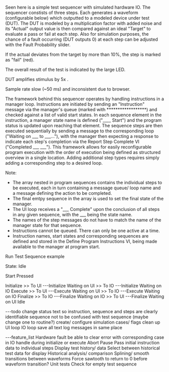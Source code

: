 Seen here is a simple test sequencer with simulated hardware IO. The sequencer constists of three steps. Each generates a waveform (configurable below) which outputted to a modeled device under test (DUT). The DUT is modeled by a multiplication factor with added noise and its "Actual" output value is then compared against an ideal "Target" to evaluate a pass or fail at each step. Also for simulation purposes, the chance of a fault occurring (DUT outputs 0) at each step can be adjusted with the Fault Probability slider.

If the actual deviates from the target by more than 10%, the step is marked as "fail" (red).

The overall result of the test is indicated by the large LED.

DUT amplifies stimulus by 5x .

Sample rate slow (~50 ms) and inconsistent due to browser.

The framework behind this sequencer operates by handling instructions in a manager loop. Instructions are initiated by sending an "Instruction" message via the manager's queue (marked with ******************) and checked against a list of valid start states.  In each sequence element in the instruction, a manager state name is defined ("____ Start") and the program status is updated upon reaching that element. The sequence steps are then executed sequentially by sending a message to the corresponding loop ("Waiting on ___ to ___..."), with the manager then expecting a response to indicate each step's completion via the Report Step Complete VI ("Completed ___ ___").  This framework allows for easily reconfigurable program execution with the order of execution being defined as structured overview in a single location. Adding additional step types requires simply adding a corresponding step to a desired loop.

Note:
- The array nested in program sequences contains the individual steps to be executed, each in turn containing a message queue/ loop name and a message defining the action to be completed.
- The final emtpy sequence in the array is used to set the final state of the manager.
- The UI loop receives a "___ Complete" upon the conclusion of all steps in any given sequence, with the ___ being the state name.
- The names of the step messages do not have to match the name of the manager state for that sequence.
- Instructions cannot be queued. There can only be one active at a time.
- Instruction names, start states and corresponding sequences are defined and stored in the Define Program Instructions VI, being made available to the manager at program start.


Run Test Sequence example

State: Idle

Start Pressed

Initialize
	>> To UI ---Initialize
	Waiting on UI
	>> To IO ---Initialize
	Waiting on IO
Execute
	>> To UI ---Execute
	Waiting on UI
	>> To IO ---Execute
	Waiting on IO
Finalize
	>> To IO ---Finalize
	Waiting on IO
	>> To UI ---Finalize
	Waiting on UI
Idle


---todo
change status text so instruction, sequence and steps are clearly identifiable
	sequence not to be confused with test sequence (maybe change one to routine?)
create/ configure simulation cases/ flags
clean up
	UI loop
	IO loop
	save all text log messages in same place
	
---feature_list
Hardware fault
	be able to clear error with corresponding case in IO
	handle during initialize or execute
Abort
Pause
Pass initial instruction data to individual steps
Display test history/ data
Select between historical test data for display
	Historical analysis/ comparison
Splining/ smooth transitions between waveforms
	Force sawtooth to return to 0 before waveform transition?
Unit tests
Check for empty test sequence